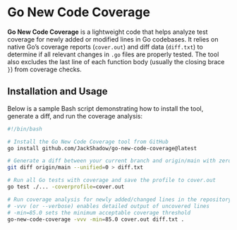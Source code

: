 # Go New Code Coverage

**Go New Code Coverage** is a lightweight code that helps analyze test coverage for newly added or modified lines in Go codebases. It relies on native Go’s coverage reports (`cover.out`) and diff data (`diff.txt`) to determine if all relevant changes in `.go` files are properly tested. The tool also excludes the last line of each function body (usually the closing brace `}`) from coverage checks.

## Installation and Usage

Below is a sample Bash script demonstrating how to install the tool, generate a diff, and run the coverage analysis:

```bash
#!/bin/bash

# Install the Go New Code Coverage tool from GitHub
go install github.com/JackShadow/go-new-code-coverage@latest

# Generate a diff between your current branch and origin/main with zero context
git diff origin/main --unified=0 > diff.txt

# Run all Go tests with coverage and save the profile to cover.out
go test ./... -coverprofile=cover.out

# Run coverage analysis for newly added/changed lines in the repository
# -vvv (or --verbose) enables detailed output of uncovered lines
# -min=85.0 sets the minimum acceptable coverage threshold
go-new-code-coverage -vvv -min=85.0 cover.out diff.txt .

